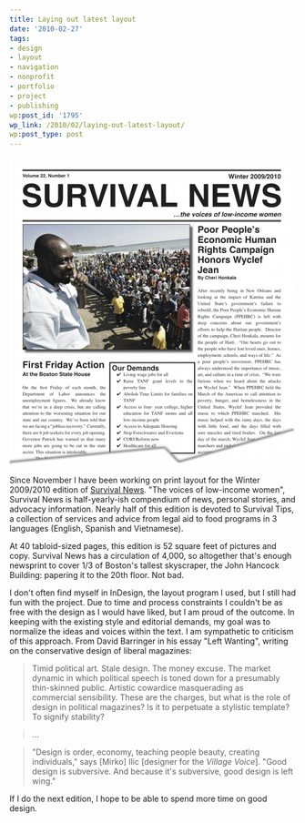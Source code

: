 ```yaml
---
title: Laying out latest layout
date: '2010-02-27'
tags:
- design
- layout
- navigation
- nonprofit
- portfolio
- project
- publishing
wp:post_id: '1795'
wp_link: /2010/02/laying-out-latest-layout/
wp:post_type: post
---
```


![](2010-02-27-Laying-out-latest-layout/SurvivalNews-W2010-chop-500x543.png "SurvivalNews-W2010-chop")

Since November I have been working on print layout for the Winter 2009/2010 edition of [Survival News](http://survivorsinc.org). "The voices of low-income women", Survival News is half-yearly-ish compendium of news, personal stories, and advocacy information. Nearly half of this edition is devoted to Survival Tips, a collection of services and advice from legal aid to food programs in 3 languages (English, Spanish and Vietnamese).

At 40 tabloid-sized pages, this edition is 52 square feet of pictures and copy. Survival News has a circulation of 4,000, so altogether that's enough newsprint to cover 1/3 of Boston's tallest skyscraper, the John Hancock Building: papering it to the 20th floor. Not bad.

I don't often find myself in InDesign, the layout program I used, but I still had fun with the project. Due to time and process constraints I couldn't be as free with the design as I would have liked, but I am proud of the outcome. In keeping with the existing style and editorial demands, my goal was to normalize the ideas and voices within the text. I am sympathetic to criticism of this approach. From David Barringer in his essay "Left Wanting", writing on the conservative design of liberal magazines:

> Timid political art. Stale design. The money excuse. The market dynamic in which political speech is toned down for a presumably thin-skinned public. Artistic cowardice masquerading as commercial sensibility. These are the charges, but what is the role of design in political magazines? Is it to perpetuate a stylistic template? To signify stability?

>

> ...

>

> "Design is order, economy, teaching people beauty, creating individuals," says [Mirko] Ilic [designer for the _Village Voice_]. "Good design is subversive. And because it's subversive, good design is left wing."

If I do the next edition, I hope to be able to spend more time on good design.
